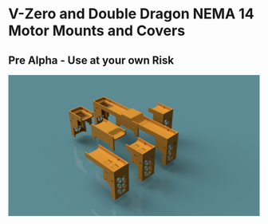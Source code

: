 # V-Zero and Double Dragon NEMA 14 Motor Mounts and Covers


## Pre Alpha - Use at your own Risk 


![front](Images/Nema14-Collection.png)


